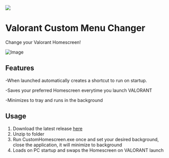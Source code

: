 ![](https://i.imgur.com/tt0uytK.png)

# Valorant Custom Menu Changer

Change your Valorant Homescreen!

![Image](https://github.com/user-attachments/assets/774f74ee-3a4f-4fb0-a525-d9cd55b86828)

## Features

-When launched automatically creates a shortcut to run on startup.

-Saves your preferred Homescreen everytime you launch VALORANT

-Minimizes to tray and runs in the background

## Usage

1. Download the latest release [here](https://github.com/lij42/CustomHomescreenApp/releases/download/1.0.0/customHomescreen1.0.0.zip)
2. Unzip to folder
3. Run CustomHomescreen.exe once and set your desired background, close the application, it will minimize to background
4. Loads on PC startup and swaps the Homescreen on VALORANT launch



